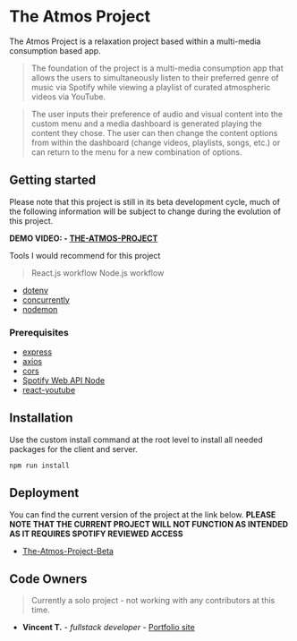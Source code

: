 # The Atmos Project

The Atmos Project is a relaxation project based within a multi-media consumption based app.

> The foundation of the project is a multi-media consumption app that allows the users to simultaneously listen to their preferred genre of music via Spotify while viewing a playlist of curated atmospheric videos via YouTube.

> The user inputs their preference of audio and visual content into the custom menu and a media dashboard is generated playing the content they chose. The user can then change the content options from within the dashboard (change videos, playlists, songs, etc.) or can return to the menu for a new combination of options.

## Getting started

Please note that this project is still in its beta development cycle, much of the following information will be subject to change during the evolution of this project.

**DEMO VIDEO: - [THE-ATMOS-PROJECT](https://www.youtube.com/watch?v=aj7OF1mASa0)**

Tools I would recommend for this project

> React.js workflow
> Node.js workflow

- [dotenv](https://www.npmjs.com/package/dotenv)
- [concurrently](https://www.npmjs.com/package/concurrently)
- [nodemon](https://www.npmjs.com/package/nodemon)

### Prerequisites

- [express](https://www.npmjs.com/package/express)
- [axios](https://www.npmjs.com/package/axios)
- [cors](https://www.npmjs.com/package/cors)
- [Spotify Web API Node](https://www.npmjs.com/package/spotify-web-api-node)
- [react-youtube](https://www.npmjs.com/package/react-youtube)

## Installation

Use the custom install command at the root level to install all needed packages for the client and server.

```
npm run install
```

## Deployment

You can find the current version of the project at the link below.
**PLEASE NOTE THAT THE CURRENT PROJECT WILL NOT FUNCTION AS INTENDED AS IT REQUIRES SPOTIFY REVIEWED ACCESS**

- [The-Atmos-Project-Beta](https://the-atmos-project.herokuapp.com/)

## Code Owners

> Currently a solo project - not working with any contributors at this time.

- **Vincent T.** - _fullstack developer_ - [Portfolio site](https://vyncent-t.github.io/portfolio)
